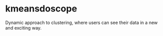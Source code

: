 # kmeansdoscope
Dynamic approach to clustering, where users can see their data in a new and exciting way.
